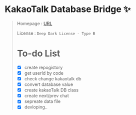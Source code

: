 # KakaoTalk Database Bridge ✨
>
> Homepage : [URL](https://api.mogo.kr/coding/KDB)
>
> License : `Deep Dark License - Type B`
>
> # To-do List
> * [x] create repogistory
> * [x] get userId by code
> * [x] check change kakaotalk db
> * [x] convert database value
> * [x] create kakaoTalk DB class
> * [x] create next/prev chat
> * [x] sepreate data file
> * [x] devloping..